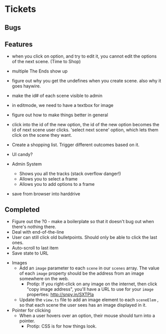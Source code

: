# Tickets

## Bugs

## Features

* when you click on option, and try to edit it, you cannot edit the options of the next scene. (Time to Shop)

* multiple The Ends show up






* figure out why you get the undefines when you create scene. also why it goes haywire.

* make the id# of each scene visible to admin
* in editmode, we need to have a textbox for image
* figure out how to make things better in general
* click into the id of the new option, the id of the new option becomes the id of next scene user clicks. 'select next scene' option, which lets them click on the scene they want. 

* Create a shopping list.  Trigger different outcomes based on it.

* UI candy?
* Admin System
  + Shows you all the tracks (stack overflow danger!)
  + Allows you to select a frame
  + Allows you to add options to a frame
* save from browser into harddrive


## Completed

  + Figure out the ?0 - make a boilerplate so that it doesn't bug out when there's nothing there.
  + Deal with end-of-the-line
  + User can still click old bulletpoints.  Should only be able to click the last ones.
  + Auto-scroll to last item
  + Save state to URL
* Images
  + Add an `image` parameter to each `scene` in our `scenes` array.  The value of each `image` property should be the address from an image somewhere on the web.
    - Protip: If you right-click on any image on the internet, then click "copy image address", you'll have a URL to use for your `image` properties: http://snpy.in/SXTPIa
  + Update the `view.ts` file to add an image element to each `sceneElem` , so that each scene the user sees has an image displayed in it.
* Pointer for clicking
  + When a user hovers over an option, their mouse should turn into a pointer.
    - Protip: CSS is for how things look.
